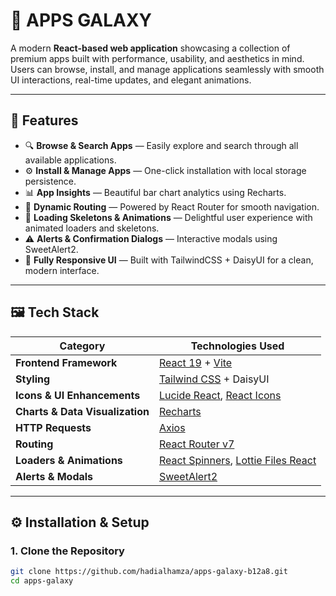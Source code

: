 # 🚀 APPS GALAXY

A modern **React-based web application** showcasing a collection of premium apps built with performance, usability, and aesthetics in mind.  
Users can browse, install, and manage applications seamlessly with smooth UI interactions, real-time updates, and elegant animations.

---

## 🌟 Features

- 🔍 **Browse & Search Apps** — Easily explore and search through all available applications.
- ⚙️ **Install & Manage Apps** — One-click installation with local storage persistence.
- 📊 **App Insights** — Beautiful bar chart analytics using Recharts.
- 🧩 **Dynamic Routing** — Powered by React Router for smooth navigation.
- 💫 **Loading Skeletons & Animations** — Delightful user experience with animated loaders and skeletons.
- ⚠️ **Alerts & Confirmation Dialogs** — Interactive modals using SweetAlert2.
- 🎨 **Fully Responsive UI** — Built with TailwindCSS + DaisyUI for a clean, modern interface.

---

## 🖼️ Tech Stack

| Category                        | Technologies Used                                                                                        |
| ------------------------------- | -------------------------------------------------------------------------------------------------------- |
| **Frontend Framework**          | [React 19](https://react.dev) + [Vite](https://vitejs.dev)                                               |
| **Styling**                     | [Tailwind CSS](https://tailwindcss.com) + DaisyUI                                                        |
| **Icons & UI Enhancements**     | [Lucide React](https://lucide.dev), [React Icons](https://react-icons.github.io/react-icons/)            |
| **Charts & Data Visualization** | [Recharts](https://recharts.org/en-US)                                                                   |
| **HTTP Requests**               | [Axios](https://axios-http.com/)                                                                         |
| **Routing**                     | [React Router v7](https://reactrouter.com/en/main)                                                       |
| **Loaders & Animations**        | [React Spinners](https://www.davidhu.io/react-spinners/), [Lottie Files React](https://lottiefiles.com/) |
| **Alerts & Modals**             | [SweetAlert2](https://sweetalert2.github.io/)                                                            |

---

## ⚙️ Installation & Setup

### 1. Clone the Repository

```bash
git clone https://github.com/hadialhamza/apps-galaxy-b12a8.git
cd apps-galaxy
```
